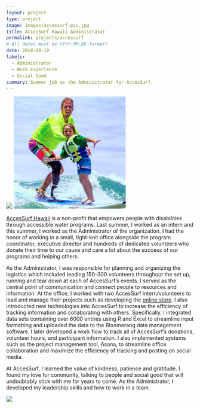 ```yaml
---
layout: project
type: project
image: images/accessurf-pic.jpg
title: AccesSurf Hawaii Administrator
permalink: projects/accessurf
# All dates must be YYYY-MM-DD format!
date: 2018-08-19
labels:
  - Administrator
  - Work Experience
  - Social Good
summary: Summer job as the Administrator for AccesSurf.
---
```

<div class="ui medium rounded images">
  <img class="ui image large" src="../images/accessurf-pic.jpg" style="height: 300px">
  <img class="ui image large" src="../images/accessurf-eg5.jpg" style="height: 300px">
</div>

<a href="https://www.accessurf.org/">AccesSurf Hawaii</a> is a non-profit that empowers people with disabilities through accessible water programs. Last summer, I worked as an intern and this summer, I worked as the Administrator of the organization. I had the honor of working in a small, tight-knit office alongside the program coordinator, executive director and hundreds of dedicated volunteers who donate their time to our cause and care a lot about the success of our programs and helping others.



As the Administrator, I was responsible for planning and organizing the logistics which included leading 150-300 volunteers throughout the set up, running and tear down at each of AccesSurf’s events. I served as the central point of communication and connect people to resources and information. At the office, I worked with two AccesSurf intern/volunteers to lead and manage their projects such as developing the <a href="https://shop.accessurf.org/">online store</a>. I also introducted new technologies into AccesSurf to increase the efficiency of tracking information and collaborating with others. Specifically, I integrated data sets containing over 6000 entries using R and Excel to streamline input formatting and uploaded the data to the Bloomerang data management software. I later developed a work flow to track all of AccesSurf’s donations, volunteer hours, and participant information. I also implemented systems such as the project management tool, Asana, to streamline office collaboration and maximize the efficiency of tracking and posting on social media.

At AccesSurf, I learned the value of kindness, patience and gratitude. I found my love for community, talking to people and social good that will undoubtably stick with me for years to come. As the Administrator, I developed my leadership skills and how to work in a team.

<div class="ui medium rounded images">
  <img class="ui image large centered" src="../images/accessurf-eg4.jpg" style="width: 500px">
</div>
